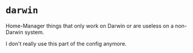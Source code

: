 # `darwin`

Home-Manager things that only work on Darwin or are useless on a non-Darwin system.

I don't really use this part of the config anymore.
